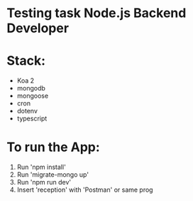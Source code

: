 # Testing task Node.js Backend Developer

# Stack:

- Koa 2
- mongodb
- mongoose
- cron
- dotenv
- typescript

# To run the App:

1. Run 'npm install'
2. Run 'migrate-mongo up'
3. Run 'npm run dev'
4. Insert 'reception' with 'Postman' or same prog

